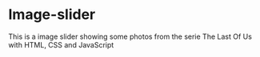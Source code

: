 # Image-slider
 This is a image slider showing some photos from the serie The Last Of Us with HTML, CSS and JavaScript
